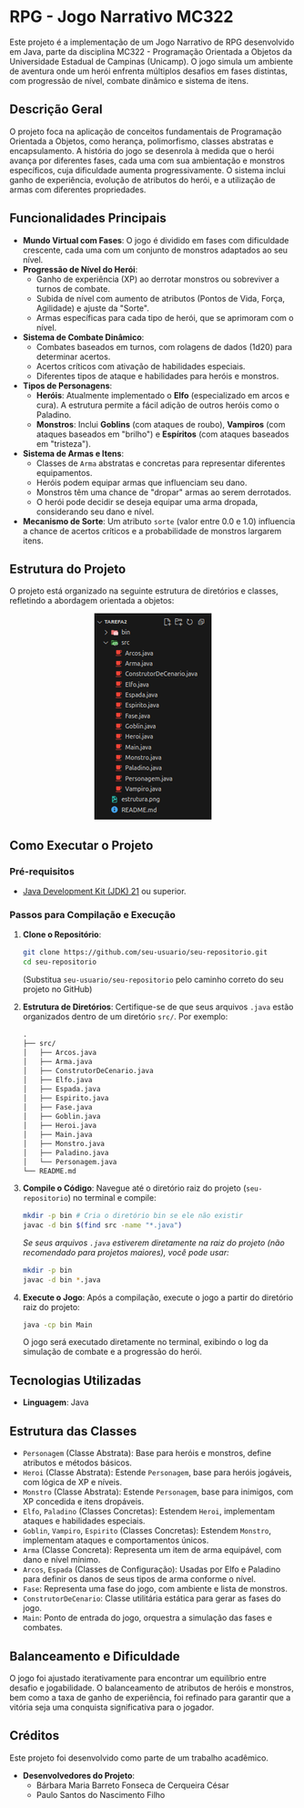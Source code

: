 # RPG - Jogo Narrativo MC322

Este projeto é a implementação de um Jogo Narrativo de RPG desenvolvido em Java, parte da disciplina MC322 - Programação Orientada a Objetos da Universidade Estadual de Campinas (Unicamp). O jogo simula um ambiente de aventura onde um herói enfrenta múltiplos desafios em fases distintas, com progressão de nível, combate dinâmico e sistema de itens.

## Descrição Geral

O projeto foca na aplicação de conceitos fundamentais de Programação Orientada a Objetos, como herança, polimorfismo, classes abstratas e encapsulamento. A história do jogo se desenrola à medida que o herói avança por diferentes fases, cada uma com sua ambientação e monstros específicos, cuja dificuldade aumenta progressivamente. O sistema inclui ganho de experiência, evolução de atributos do herói, e a utilização de armas com diferentes propriedades.

## Funcionalidades Principais

*   **Mundo Virtual com Fases**: O jogo é dividido em fases com dificuldade crescente, cada uma com um conjunto de monstros adaptados ao seu nível.
*   **Progressão de Nível do Herói**:
    *   Ganho de experiência (XP) ao derrotar monstros ou sobreviver a turnos de combate.
    *   Subida de nível com aumento de atributos (Pontos de Vida, Força, Agilidade) e ajuste da "Sorte".
    *   Armas específicas para cada tipo de herói, que se aprimoram com o nível.
*   **Sistema de Combate Dinâmico**:
    *   Combates baseados em turnos, com rolagens de dados (1d20) para determinar acertos.
    *   Acertos críticos com ativação de habilidades especiais.
    *   Diferentes tipos de ataque e habilidades para heróis e monstros.
*   **Tipos de Personagens**:
    *   **Heróis**: Atualmente implementado o **Elfo** (especializado em arcos e cura). A estrutura permite a fácil adição de outros heróis como o Paladino.
    *   **Monstros**: Inclui **Goblins** (com ataques de roubo), **Vampiros** (com ataques baseados em "brilho") e **Espíritos** (com ataques baseados em "tristeza").
*   **Sistema de Armas e Itens**:
    *   Classes de `Arma` abstratas e concretas para representar diferentes equipamentos.
    *   Heróis podem equipar armas que influenciam seu dano.
    *   Monstros têm uma chance de "dropar" armas ao serem derrotados.
    *   O herói pode decidir se deseja equipar uma arma dropada, considerando seu dano e nível.
*   **Mecanismo de Sorte**: Um atributo `sorte` (valor entre 0.0 e 1.0) influencia a chance de acertos críticos e a probabilidade de monstros largarem itens.

## Estrutura do Projeto

O projeto está organizado na seguinte estrutura de diretórios e classes, refletindo a abordagem orientada a objetos:
<p align="center">
  <img src="estrutura.png" alt="Estrutura do projeto"/>
</p>

## Como Executar o Projeto

### Pré-requisitos

*   [Java Development Kit (JDK) 21](https://www.oracle.com/java/technologies/downloads/) ou superior.

### Passos para Compilação e Execução

1.  **Clone o Repositório**:
    ```bash
    git clone https://github.com/seu-usuario/seu-repositorio.git
    cd seu-repositorio
    ```
    (Substitua `seu-usuario/seu-repositorio` pelo caminho correto do seu projeto no GitHub)

2.  **Estrutura de Diretórios**:
    Certifique-se de que seus arquivos `.java` estão organizados dentro de um diretório `src/`. Por exemplo:
    ```
    .
    ├── src/
    │   ├── Arcos.java
    │   ├── Arma.java
    │   ├── ConstrutorDeCenario.java
    │   ├── Elfo.java
    │   ├── Espada.java
    │   ├── Espirito.java
    │   ├── Fase.java
    │   ├── Goblin.java
    │   ├── Heroi.java
    │   ├── Main.java
    │   ├── Monstro.java
    │   ├── Paladino.java
    │   └── Personagem.java
    └── README.md
    ```

3.  **Compile o Código**:
    Navegue até o diretório raiz do projeto (`seu-repositorio`) no terminal e compile:
    ```bash
    mkdir -p bin # Cria o diretório bin se ele não existir
    javac -d bin $(find src -name "*.java")
    ```
    *Se seus arquivos `.java` estiverem diretamente na raiz do projeto (não recomendado para projetos maiores), você pode usar:*
    ```bash
    mkdir -p bin
    javac -d bin *.java
    ```

4.  **Execute o Jogo**:
    Após a compilação, execute o jogo a partir do diretório raiz do projeto:
    ```bash
    java -cp bin Main
    ```

    O jogo será executado diretamente no terminal, exibindo o log da simulação de combate e a progressão do herói.

## Tecnologias Utilizadas

*   **Linguagem**: Java

## Estrutura das Classes

*   `Personagem` (Classe Abstrata): Base para heróis e monstros, define atributos e métodos básicos.
*   `Heroi` (Classe Abstrata): Estende `Personagem`, base para heróis jogáveis, com lógica de XP e níveis.
*   `Monstro` (Classe Abstrata): Estende `Personagem`, base para inimigos, com XP concedida e itens dropáveis.
*   `Elfo`, `Paladino` (Classes Concretas): Estendem `Heroi`, implementam ataques e habilidades especiais.
*   `Goblin`, `Vampiro`, `Espirito` (Classes Concretas): Estendem `Monstro`, implementam ataques e comportamentos únicos.
*   `Arma` (Classe Concreta): Representa um item de arma equipável, com dano e nível mínimo.
*   `Arcos`, `Espada` (Classes de Configuração): Usadas por Elfo e Paladino para definir os danos de seus tipos de arma conforme o nível.
*   `Fase`: Representa uma fase do jogo, com ambiente e lista de monstros.
*   `ConstrutorDeCenario`: Classe utilitária estática para gerar as fases do jogo.
*   `Main`: Ponto de entrada do jogo, orquestra a simulação das fases e combates.

## Balanceamento e Dificuldade

O jogo foi ajustado iterativamente para encontrar um equilíbrio entre desafio e jogabilidade. O balanceamento de atributos de heróis e monstros, bem como a taxa de ganho de experiência, foi refinado para garantir que a vitória seja uma conquista significativa para o jogador.

## Créditos

Este projeto foi desenvolvido como parte de um trabalho acadêmico.

*   **Desenvolvedores do Projeto**:
    *   Bárbara Maria Barreto Fonseca de Cerqueira César
    *   Paulo Santos do Nascimento Filho


